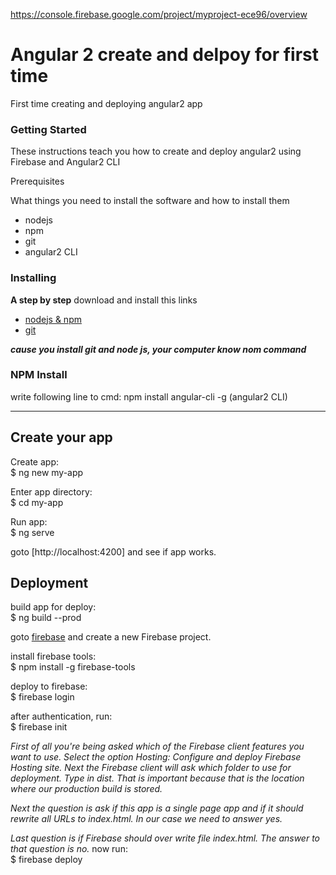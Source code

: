 https://console.firebase.google.com/project/myproject-ece96/overview

# Angular 2 create and delpoy for first time
 First time creating and deploying angular2 app

### Getting Started

These instructions teach you how to create and deploy angular2 using Firebase and Angular2 CLI

Prerequisites

What things you need to install the software and how to install them

<ul>
<li>
nodejs
</li>
<li>
npm
</li>
<li>
git
</li>
<li>
angular2 CLI
</li>
</ul>

### Installing

<b>A step by step</b>
download and install this links

<ul>
<li>
<a href="https://nodejs.org/en/download/">nodejs & npm</a>
</li>
<li>
<a href="https://git-scm.com/book/en/v2/Getting-Started-Installing-Git">git</a>
</li>
</ul>

<b><i>cause you install git and node js, your computer know nom command</i></b>

### NPM Install

write following line to cmd:
npm install angular-cli -g (angular2 CLI)

<hr>

## Create your app
Create app: 
<br>$ ng new my-app

Enter app directory: 
<br>$ cd my-app

Run app: 
<br>$ ng serve

goto [http://localhost:4200] and see if app works.

## Deployment

build app for deploy: <br>$ ng build --prod

goto <a href="https://console.firebase.google.com/">firebase</a> and create a new Firebase project.

install firebase tools: <br>$ npm install -g firebase-tools

deploy to firebase: <br>$ firebase login

after authentication, run: <br>$ firebase init

<i>
First of all you're being asked which of the Firebase client features you want to use. Select the option Hosting: Configure and deploy Firebase Hosting site. Next the Firebase client will ask which folder to use for deployment. Type in dist. That is important because that is the location where our production build is stored.

Next the question is ask if this app is a single page app and if it should rewrite all URLs to index.html. In our case we need to answer yes.

Last question is if Firebase should over write file index.html. The answer to that question is no.
</i>
now run: <br>$ firebase deploy

